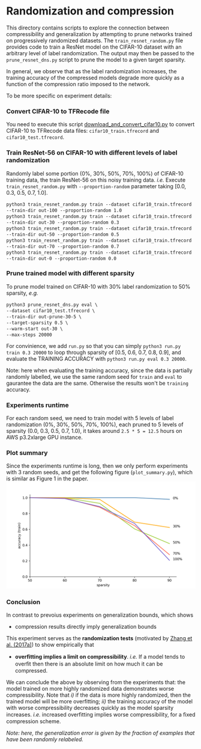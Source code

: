 # Randomization and compression

This directory contains scripts to explore the connection between compressibility and generalization by attempting to prune
networks trained on progressively randomized datasets. The `train_resnet_random.py` file provides code to train a ResNet model
on the CIFAR-10 dataset with an arbitrary level of label randomization. The output may then be passed to the
`prune_resnet_dns.py` script to prune the model to a given target sparsity.

In general, we observe that as the label randomization increases, the training accuracy of the compressed models degrade
more quickly as a function of the compression ratio imposed to the network.

To be more specific on experiment details:

### Convert CIFAR-10 to TFRecode file
You need to execute this script [download\_and\_convert\_cifar10.py](https://github.com/tensorflow/models/blob/master/research/slim/datasets/download_and_convert_cifar10.py) to convert CIFAR-10 to TFRecode data files: `cifar10_train.tfrecord` and `cifar10_test.tfrecord`.

### Train ResNet-56 on CIFAR-10 with different levels of label randomization

Randomly label some portion (0%, 30%, 50%, 70%, 100%) of CIFAR-10 training data, the train ResNet-56 on this noisy training data. *i.e.* 
Execute `train_resnet_random.py` with `--proportion-random` parameter taking [0.0, 0.3, 0.5, 0.7, 1.0].

```
python3 train_resnet_random.py train --dataset cifar10_train.tfrecord --train-dir out-100 --proportion-random 1.0
python3 train_resnet_random.py train --dataset cifar10_train.tfrecord --train-dir out-30 --proportion-random 0.3
python3 train_resnet_random.py train --dataset cifar10_train.tfrecord --train-dir out-50 --proportion-random 0.5
python3 train_resnet_random.py train --dataset cifar10_train.tfrecord --train-dir out-70 --proportion-random 0.7
python3 train_resnet_random.py train --dataset cifar10_train.tfrecord --train-dir out-0 --proportion-random 0.0
```

### Prune trained model with different sparsity

To prune model trained on CIFAR-10 with 30% label randomization to 50% sparsity, *e.g.*

```
python3 prune_resnet_dns.py eval \
--dataset cifar10_test.tfrecord \
--train-dir out-prune-30-5 \
--target-sparsity 0.5 \
--warm-start out-30 \
--max-steps 20000
```

For convinience, we add `run.py` so that you can simply `python3 run.py train 0.3 20000` to loop through sparsity of [0.5, 0.6, 0.7, 0.8, 0.9], and evaluate the TRAINING ACCURACY with `python3 run.py eval 0.3 20000`.

Note: here when evaluating the training accuracy, since the data is partially randomly labelled, we use the same random seed for `train` and `eval` to gaurantee the data are the same. Otherwise the results won't be `training` accuracy.


### Experiments runtime

For each random seed, we need to train model with 5 levels of label randomization (0%, 30%, 50%, 70%, 100%), each pruned to 5 levels of sparsity (0.0, 0.3, 0.5, 0.7, 1.0), it takes around `2.5 * 5 = 12.5` hours on AWS p3.2xlarge GPU instance. 

### Plot summary

Since the experiments runtime is long, then we only perform experiments with 3 random seeds, and get the following figure (`plot_summary.py`), which is similar as Figure 1 in the paper.
![](./plot_summary.png)

### Conclusion

In contrast to prevoius experiments on generalization bounds, which shows 

- compression results directly imply generalization bounds

This experiment serves as the **randomization tests** (motivated by [Zhang et al. (2017a)](https://arxiv.org/pdf/1611.03530.pdf)) to show empirically that 

- **overﬁtting implies a limit on compressibility**. *i.e.* If a model tends to overﬁt then there is an absolute limit on how much it can be compressed.

We can conclude the above by observing from the experiments that: the model trained on more highly randomized data demonstrates worse compressibility. Note that *i)* if the data is more highly randomized, then the trained model will be more overfitting; *ii)* the training accuracy of the model with worse compressibility decreases quickly as the model sparsity increases. *i.e.* increased overﬁtting implies worse compressibility, for a ﬁxed compression scheme. 

*Note: here, the generalization error is given by the fraction of examples that have been randomly relabeled.*